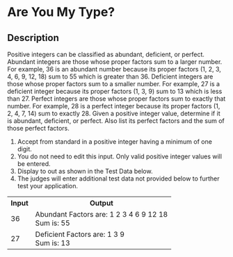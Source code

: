 # Are You My Type?

## Description

Positive integers can be classified as abundant, deficient, or perfect.
Abundant integers are those whose proper factors sum to a larger number. For
example, 36 is an abundant number because its proper factors (1, 2, 3, 4, 6, 9,
12, 18) sum to 55 which is greater than 36. Deficient integers are those whose
proper factors sum to a smaller number. For example, 27 is a deficient integer
because its proper factors (1, 3, 9) sum to 13 which is less than 27. Perfect
integers are those whose proper factors sum to exactly that number. For
example, 28 is a perfect integer because its proper factors (1, 2, 4, 7, 14)
sum to exactly 28. Given a positive integer value, determine if it is abundant,
deficient, or perfect. Also list its perfect factors and the sum of those
perfect factors.

1. Accept from standard in a positive integer having a minimum of one
   digit.
2. You do not need to edit this input.  Only valid positive integer values will 
   be entered.
3. Display to out as shown in the Test Data below.
4. The judges will enter additional test data not provided below to further
   test your application.

<table>
<tr><th>Input</th><th>Output</th></tr>
<tr>
  <td>36</td>
  <td>Abundant Factors are: 1 2 3 4 6 9 12 18<br>
  Sum is: 55</td>
</tr>
<tr>
  <td>27</td>
  <td>Deficient Factors are: 1 3 9<br>
  Sum is: 13</td>
</tr>
</table>
